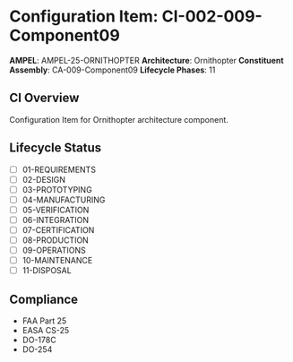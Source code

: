 # Configuration Item: CI-002-009-Component09

**AMPEL**: AMPEL-25-ORNITHOPTER
**Architecture**: Ornithopter
**Constituent Assembly**: CA-009-Component09
**Lifecycle Phases**: 11

## CI Overview
Configuration Item for Ornithopter architecture component.

## Lifecycle Status
- [ ] 01-REQUIREMENTS
- [ ] 02-DESIGN
- [ ] 03-PROTOTYPING
- [ ] 04-MANUFACTURING
- [ ] 05-VERIFICATION
- [ ] 06-INTEGRATION
- [ ] 07-CERTIFICATION
- [ ] 08-PRODUCTION
- [ ] 09-OPERATIONS
- [ ] 10-MAINTENANCE
- [ ] 11-DISPOSAL

## Compliance
- FAA Part 25
- EASA CS-25
- DO-178C
- DO-254
